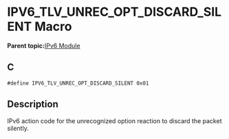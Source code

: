 # IPV6\_TLV\_UNREC\_OPT\_DISCARD\_SILENT Macro

**Parent topic:**[IPv6 Module](GUID-F2484EF9-7914-43EE-A5B7-4FFDC27C8135.md)

## C

```
#define IPV6_TLV_UNREC_OPT_DISCARD_SILENT 0x01
```

## Description

IPv6 action code for the unrecognized option reaction to discard the packet silently.

